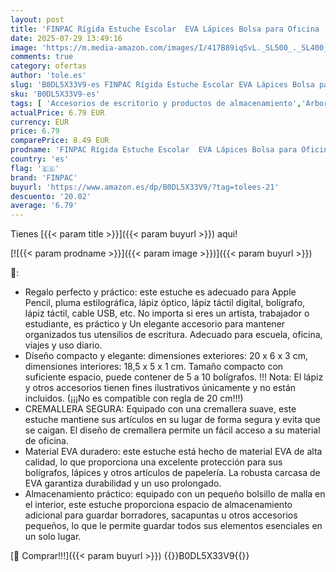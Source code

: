 ```yaml
---
layout: post
title: 'FINPAC Rígida Estuche Escolar  EVA Lápices Bolsa para Oficina  Organizador para Ejecutivo de la Pluma  Bolígrafo  Lápiz Táctil  Lápices no Incluidos    Gris '
date: 2025-07-29 13:49:16
image: 'https://m.media-amazon.com/images/I/417B89iqSvL._SL500_._SL400_.jpg'
comments: true
category: ofertas
author: 'tole.es'
slug: 'B0DL5X33V9-es FINPAC Rígida Estuche Escolar EVA Lápices Bolsa para...'
sku: 'B0DL5X33V9-es'
tags: [ 'Accesorios de escritorio y productos de almacenamiento','Arborist Merchandising Root','Estuches escolares','Material de oficina','Materiales, organizadores y dispensadores de escritorio','Moda','Ofertas de moda de verano','Oficina y papelería','Self Service','Special Features Stores','bolígrafo','c8538d25-3af9-48d3-aeff-5f3ce5572a36_0','c8538d25-3af9-48d3-aeff-5f3ce5572a36_3001','escolar','finpac','lápices','lápiz','🇪🇸', ]
actualPrice: 6.79 EUR
currency: EUR
price: 6.79
comparePrice: 8.49 EUR
prodname: 'FINPAC Rígida Estuche Escolar  EVA Lápices Bolsa para Oficina  Organizador para Ejecutivo de la Pluma  Bolígrafo  Lápiz Táctil  Lápices no Incluidos    Gris '
country: 'es'
flag: '🇪🇸'
brand: 'FINPAC'
buyurl: 'https://www.amazon.es/dp/B0DL5X33V9/?tag=tolees-21'
descuento: '20.02'
average: '6.79'
---
```


Tienes [{{< param title >}}]({{< param buyurl >}}) aqui!

[![{{< param prodname >}}]({{< param image >}})]({{< param buyurl >}})

🔎:

- Regalo perfecto y práctico: este estuche es adecuado para Apple Pencil, pluma estilográfica, lápiz óptico, lápiz táctil digital, bolígrafo, lápiz táctil, cable USB, etc. No importa si eres un artista, trabajador o estudiante, es práctico y Un elegante accesorio para mantener organizados tus utensilios de escritura. Adecuado para escuela, oficina, viajes y uso diario.
- Diseño compacto y elegante: dimensiones exteriores: 20 x 6 x 3 cm, dimensiones interiores: 18,5 x 5 x 1 cm. Tamaño compacto con suficiente espacio, puede contener de 5 a 10 bolígrafos. !!! Nota: El lápiz y otros accesorios tienen fines ilustrativos únicamente y no están incluidos. (¡¡¡No es compatible con regla de 20 cm!!!)
- CREMALLERA SEGURA: Equipado con una cremallera suave, este estuche mantiene sus artículos en su lugar de forma segura y evita que se caigan. El diseño de cremallera permite un fácil acceso a su material de oficina.
- Material EVA duradero: este estuche está hecho de material EVA de alta calidad, lo que proporciona una excelente protección para sus bolígrafos, lápices y otros artículos de papelería. La robusta carcasa de EVA garantiza durabilidad y un uso prolongado.
- Almacenamiento práctico: equipado con un pequeño bolsillo de malla en el interior, este estuche proporciona espacio de almacenamiento adicional para guardar borradores, sacapuntas u otros accesorios pequeños, lo que le permite guardar todos sus elementos esenciales en un solo lugar.

[🛒 Comprar!!!]({{< param buyurl >}})
{{<world>}}B0DL5X33V9{{</world>}}
